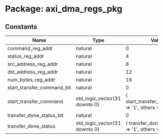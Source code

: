 # Package: axi_dma_regs_pkg

## Constants

| Name                       | Type                          | Value                                                        | Description |
| -------------------------- | ----------------------------- | ------------------------------------------------------------ | ----------- |
| command_reg_addr           | natural                       |  0                                                           |             |
| status_reg_addr            | natural                       |  4                                                           |             |
| src_address_reg_addr       | natural                       |  8                                                           |             |
| dst_address_reg_addr       | natural                       |  12                                                          |             |
| num_bytes_reg_addr         | natural                       |  16                                                          |             |
| start_transfer_command_bit | natural                       |  0                                                           |             |
| start_transfer_command     | std_logic_vector(31 downto 0) |  (     start_transfer_command_bit => '1',     others => '0') |             |
| transfer_done_status_bit   | natural                       |  0                                                           |             |
| transfer_done_status       | std_logic_vector(31 downto 0) |  (     transfer_done_status_bit => '1',     others => '0')   |             |
